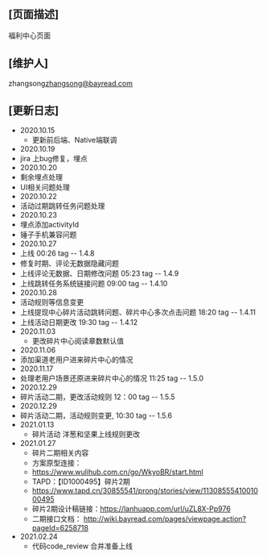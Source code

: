## [页面描述]
福利中心页面 
## [维护人]
zhangsong<zhangsong@bayread.com>
## [更新日志]
- 2020.10.15
  - 更新前后端、Native端联调
- 2020.10.19
 - jira 上bug修复，埋点
- 2020.10.20
 - 剩余埋点处理
 - UI相关问题处理
- 2020.10.22
 - 活动过期跳转任务问题处理
- 2020.10.23
 - 埋点添加activityId
 - 锤子手机兼容问题
- 2020.10.27
 - 上线 00:26 tag -- 1.4.8
 - 修复时期、评论无数据隐藏问题
 - 上线评论无数据、日期修改问题  05:23  tag -- 1.4.9 
 - 上线跳转任务系统链接问题  09:00  tag -- 1.4.10
- 2020.10.28
 - 活动规则等信息变更
 - 上线提现中心碎片活动跳转问题、碎片中心多次点击问题 18:20 tag -- 1.4.11
 - 上线活动日期更改 19:30 tag -- 1.4.12
- 2020.11.03
  - 更改碎片中心阅读章数默认值
- 2020.11.06
 - 添加渠道老用户进来碎片中心的情况
- 2020.11.17
 - 处理老用户场景还原进来碎片中心的情况 11:25 tag -- 1.5.0
- 2020.12.29
 - 碎片活动二期，更改活动规则 12：00 tag -- 1.5.5
- 2020.12.29
 - 碎片活动二期，活动规则变更, 10:30 tag -- 1.5.6
- 2021.01.13
  - 碎片活动 洋葱和坚果上线规则更改
- 2021.01.27
  - 碎片二期相关内容
  - 方案原型连接：
  - https://www.wulihub.com.cn/go/WkyoBR/start.html
  - TAPD：【ID1000495】碎片2期
  - https://www.tapd.cn/30855541/prong/stories/view/1130855541001000495
  - 碎片2期设计稿链接：https://lanhuapp.com/url/uZL8X-Pp976
  - 二期接口文档： http://wiki.bayread.com/pages/viewpage.action?pageId=6258718
- 2021.02.24
  - 代码code_review 合并准备上线